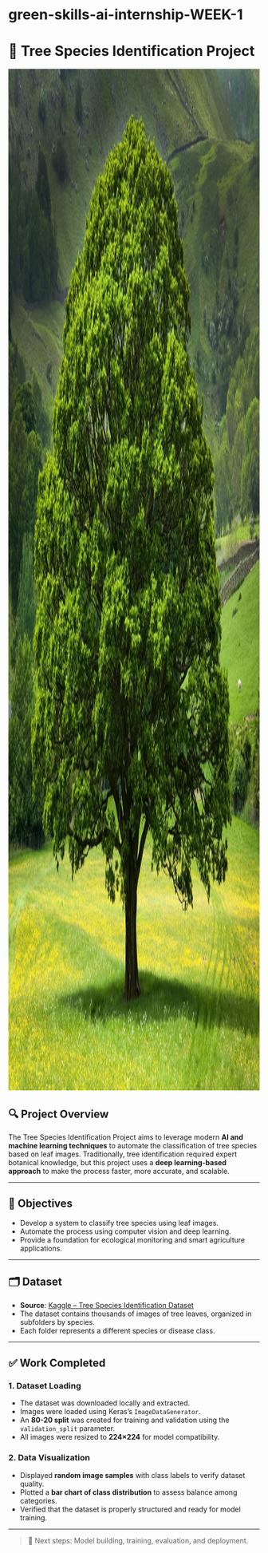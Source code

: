 # green-skills-ai-internship-WEEK-1

# 🌳 Tree Species Identification Project

<div align="center">
  <img src="sample tree.jpg" height="2048",width="1365" alt="Tree"/>
  <br/>
 
</div>

## 🔍 Project Overview
The Tree Species Identification Project aims to leverage modern **AI and machine learning techniques** to automate the classification of tree species based on leaf images. Traditionally, tree identification required expert botanical knowledge, but this project uses a **deep learning-based approach** to make the process faster, more accurate, and scalable.

---

## 🎯 Objectives
- Develop a system to classify tree species using leaf images.
- Automate the process using computer vision and deep learning.
- Provide a foundation for ecological monitoring and smart agriculture applications.

---

## 🗂️ Dataset
- **Source**: [Kaggle – Tree Species Identification Dataset](https://www.kaggle.com/datasets/viditgandhi/tree-species-identification-dataset)
- The dataset contains thousands of images of tree leaves, organized in subfolders by species.
- Each folder represents a different species or disease class.

---

## ✅ Work Completed

### 1. Dataset Loading
- The dataset was downloaded locally and extracted.
- Images were loaded using Keras’s `ImageDataGenerator`.
- An **80-20 split** was created for training and validation using the `validation_split` parameter.
- All images were resized to **224×224** for model compatibility.

### 2. Data Visualization
- Displayed **random image samples** with class labels to verify dataset quality.
- Plotted a **bar chart of class distribution** to assess balance among categories.
- Verified that the dataset is properly structured and ready for model training.

---

> 🔧 Next steps: Model building, training, evaluation, and deployment.
